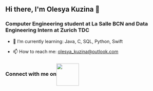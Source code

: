 ## Hi there, I'm Olesya Kuzina 👋
### Computer Engineering student at La Salle BCN and Data Engineering Intern at Zurich TDC

- 🌱 I’m currently learning: Java, C, SQL, Python, Swift
  
- 📫 How to reach me: olesya_kuzina@outlook.com
### Connect with me on<a href="https://www.linkedin.com/in/olesya-kuzina-8b8299265/" target="blank"><img align="center" src="https://static.vecteezy.com/system/resources/previews/018/930/587/original/linkedin-logo-linkedin-icon-transparent-free-png.png" height="70" /></a>

<!--
**OliKuz/OliKuz** is a ✨ _special_ ✨ repository because its `README.md` (this file) appears on your GitHub profile.

Here are some ideas to get you started:

- 🔭 I’m currently working on ...

- 👯 I’m looking to collaborate on ...
- 🤔 I’m looking for help with ...
- 💬 Ask me about ...
 ...
- 😄 Pronouns: ...
- ⚡ Fun fact: ...
-->
